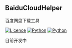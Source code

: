 ## BaiduCloudHelper
百度网盘下载工具

[![Licence](https://img.shields.io/badge/licence-MIT-blue.svg)](https://github.com/yp05327/BaiduCloudHelper/LICENSE) [![Python](https://img.shields.io/badge/python-2.7-blue.svg)]() [![Python](https://travis-ci.org/yp05327/BaiduCloudHelper.svg?branch=master)]()

目前开发中
